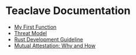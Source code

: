 # Teaclave Documentation

- [My First Function](my-first-function.md)
- [Threat Model](threat-model.md)
- [Rust Development Guideline](rust-guideline.md)
- [Mutual Attestation: Why and How](mutual-attestation.md)
